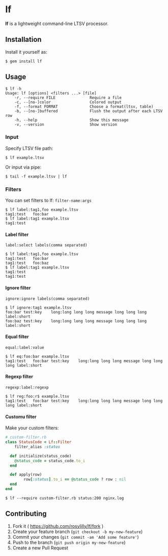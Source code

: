 # lf

__lf__ is a lightweight command-line LTSV processor.

## Installation

Install it yourself as:

    $ gem install lf

## Usage

```
$ lf -h
Usage: lf [options] <filters ...> [file]
    -r, --require FILE               Require a file
    -c, --[no-]color                 Colored output
    -f, --format FORMAT              Choose a format(ltsv, table)
    -b, --[no-]buffered              Flush the output after each LTSV row
    -h, --help                       Show this message
    -v, --version                    Show version
```

### Input

Specify LTSV file path:

```
$ lf example.ltsv
```

Or input via pipe:

```
$ tail -f example.ltsv | lf
```

### Filters

You can set filters to lf: `filter-name:args`

```
$ lf label:tag1,foo example.ltsv
tag1:test	foo:bar
$ lf label:tag1 example.ltsv
tag1:test
```

#### Label filter

`label:select labels(comma separated)`

```
$ lf label:tag1,foo example.ltsv
tag1:test	foo:bar
tag1:test	foo:baz
$ lf label:tag1 example.ltsv
tag1:test
tag1:test
```

#### Ignore filter

`ignore:ignore labels(comma separated)`

```
$ lf ignore:tag1 example.ltsv
foo:bar	test:key	long:long long long message	long long long label:short
foo:baz	test:key	long:long long long message	long long long label:short
```

#### Equal filter

`equal:label:value`

```
$ lf eq:foo:bar example.ltsv
tag1:test	foo:bar	test:key	long:long long long message	long long long label:short
```

#### Regexp filter

`regexp:label:regexp`

```
$ lf reg:foo:r$ example.ltsv
tag1:test	foo:bar	test:key	long:long long long message	long long long label:short
```

#### Customu filter

Make your custom filters:

```ruby
# custom-filter.rb
class StatusCode < Lf::Filter
	filter_alias :status

  def initialize(status_code)
    @status_code = status_code.to_i
  end

  def apply(row)
		row[:status].to_i == @status_code ? row : nil
  end
end
```

```
$ lf --require custom-filter.rb status:200 nginx.log
```


## Contributing

1. Fork it ( https://github.com/rosylilly/lf/fork )
2. Create your feature branch (`git checkout -b my-new-feature`)
3. Commit your changes (`git commit -am 'Add some feature'`)
4. Push to the branch (`git push origin my-new-feature`)
5. Create a new Pull Request
